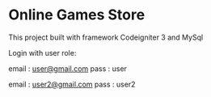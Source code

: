 # Online Games Store

This project built with framework Codeigniter 3 and MySql

Login with user role:


email : user@gmail.com
pass : user

email : user2@gmail.com
pass : user2
